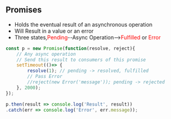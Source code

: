 ## Promises

- Holds the eventual result of an asynchronous operation
- Will Result in a value or an error
- Three states,<span style="color: red;">Pending</span>--Async Operation--><span style="color: red;">Fulfilled</span> or <span style="color: red;">Error</span> 

```js
const p = new Promise(function(resolve, reject){
    // Any async operation
    // Send this result to consumers of this promise
    setTimeout(()=> {
        resolve(1); // pending -> resolved, fulfilled
        // Pass Error
        //reject(new Error('message')); pending -> rejected
    }, 2000);
});

p.then(result => console.log('Result', result))
.catch(err => console.log('Error', err.message));
```